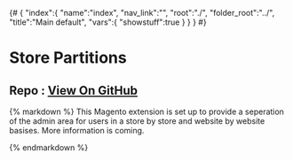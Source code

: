{# 
{
	"index":{
		"name":"index",
		"nav_link":"",
		"root":"./",
		"folder_root":"../",
		"title":"Main default",
		"vars":{
			"showstuff":true
		}
	}
}
#}

<h1>Store Partitions</h1>
<h2 id="repo_github_header">Repo : <a href="https://github.com/{{ globals.repo.owner }}/{{ globals.repo.name }}">View On GitHub</a></h2>

{% markdown %}
This Magento extension is set up to provide a seperation of the admin area for users in a store by store and website by website basises.  More information is coming.


{% endmarkdown %}